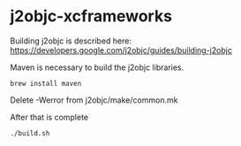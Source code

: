 # j2objc-xcframeworks

Building j2objc is described here: https://developers.google.com/j2objc/guides/building-j2objc

Maven is necessary to build the j2objc libraries.
```shell
brew install maven
```

Delete -Werror from j2objc/make/common.mk

After that is complete
```shell
./build.sh
```
